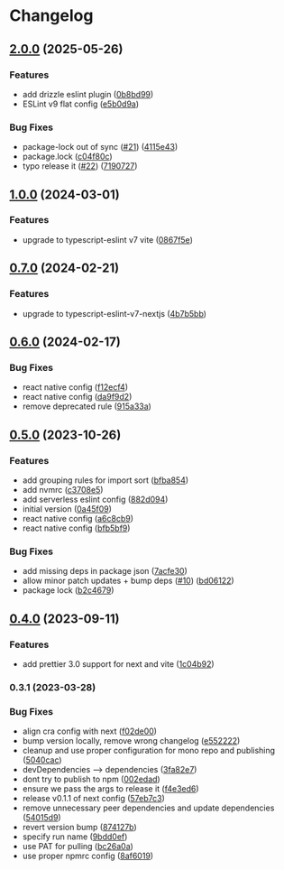 # Changelog

## [2.0.0](https://github.com/novemberfiveco/eslint-config/compare/eslint-config-next@1.0.0...eslint-config-next@2.0.0) (2025-05-26)

### Features

* add drizzle eslint plugin ([0b8bd99](https://github.com/novemberfiveco/eslint-config/commit/0b8bd99ab5c7a6321933982b4053a81dde1b3dbc))
* ESLint v9 flat config ([e5b0d9a](https://github.com/novemberfiveco/eslint-config/commit/e5b0d9a90e1c462769097430e0b8be2b05bc2173))

### Bug Fixes

* package-lock out of sync ([#21](https://github.com/novemberfiveco/eslint-config/issues/21)) ([4115e43](https://github.com/novemberfiveco/eslint-config/commit/4115e4365da95cb7ec2c8173721900786246fba8))
* package.lock ([c04f80c](https://github.com/novemberfiveco/eslint-config/commit/c04f80c0155dbf76da8e6466241fffb4b7f1d4c7))
* typo release it ([#22](https://github.com/novemberfiveco/eslint-config/issues/22)) ([7190727](https://github.com/novemberfiveco/eslint-config/commit/7190727cc228a896639dd2cc82fec5520b051b78))

## [1.0.0](https://github.com/novemberfiveco/eslint-config/compare/eslint-config-next@0.7.0...eslint-config-next@1.0.0) (2024-03-01)


### Features

* upgrade to typescript-eslint v7 vite ([0867f5e](https://github.com/novemberfiveco/eslint-config/commit/0867f5e0937b8a2889e8bc1bcaa4bf30eca26e42))

## [0.7.0](https://github.com/novemberfiveco/eslint-config/compare/eslint-config-next@0.6.0...eslint-config-next@0.7.0) (2024-02-21)


### Features

* upgrade to typescript-eslint-v7-nextjs ([4b7b5bb](https://github.com/novemberfiveco/eslint-config/commit/4b7b5bb4502d5eb3385f7205c3559c8a3fbc67f9))

## [0.6.0](https://github.com/novemberfiveco/eslint-config/compare/eslint-config-next@0.5.0...eslint-config-next@0.6.0) (2024-02-17)


### Bug Fixes

* react native config ([f12ecf4](https://github.com/novemberfiveco/eslint-config/commit/f12ecf4dd839b56111ffa754f60525310769b927))
* react native config ([da9f9d2](https://github.com/novemberfiveco/eslint-config/commit/da9f9d20f069c7c330f026acf37525abead9a7c6))
* remove deprecated rule ([915a33a](https://github.com/novemberfiveco/eslint-config/commit/915a33a9ce003a0d97106c29d59da02a4972e457))

## [0.5.0](https://github.com/novemberfiveco/eslint-config/compare/eslint-config-next@0.4.0...eslint-config-next@0.5.0) (2023-10-26)


### Features

* add grouping rules for import sort ([bfba854](https://github.com/novemberfiveco/eslint-config/commit/bfba854ed5549bd9efe5c0d954e7ff5efaa99fa1))
* add nvmrc ([c3708e5](https://github.com/novemberfiveco/eslint-config/commit/c3708e5b6429100d74e3c778a7ba5af866664a5e))
* add serverless eslint config ([882d094](https://github.com/novemberfiveco/eslint-config/commit/882d0940a6878ebc7638075bba84bd34c90c2ff2))
* initial version ([0a45f09](https://github.com/novemberfiveco/eslint-config/commit/0a45f09600ddd2befcf89e2ccc0f5ed6c71ebff5))
* react native config ([a6c8cb9](https://github.com/novemberfiveco/eslint-config/commit/a6c8cb974c2e082f8a035c73b6ec001ff8abcdb2))
* react native config ([bfb5bf9](https://github.com/novemberfiveco/eslint-config/commit/bfb5bf94df6ac898137d0dcea4259b77ccb6c1e0))


### Bug Fixes

* add missing deps in package json ([7acfe30](https://github.com/novemberfiveco/eslint-config/commit/7acfe30feb8af89e1e9bc0dc5db1c3a5a22bee5e))
* allow minor patch updates + bump deps ([#10](https://github.com/novemberfiveco/eslint-config/issues/10)) ([bd06122](https://github.com/novemberfiveco/eslint-config/commit/bd06122161f8a1c6cc49d4da22553a3acedacbc8))
* package lock ([b2c4679](https://github.com/novemberfiveco/eslint-config/commit/b2c4679778aad397df965cd3424995d2c705ad3b))

## [0.4.0](https://github.com/novemberfiveco/eslint-config/compare/eslint-config-next@0.3.1...eslint-config-next@0.4.0) (2023-09-11)


### Features

* add prettier 3.0 support for next and vite ([1c04b92](https://github.com/novemberfiveco/eslint-config/commit/1c04b92f56564299ada70f2ce9b392c8d8b9b2a2))

### 0.3.1 (2023-03-28)


### Bug Fixes

* align cra config with next ([f02de00](https://github.com/novemberfiveco/eslint-config/commit/f02de00ed8ba86742e55c7fc2bcc8b39275dd1d7))
* bump version locally, remove wrong changelog ([e552222](https://github.com/novemberfiveco/eslint-config/commit/e55222220c9bd081a2bd5200aae225874ff7dfed))
* cleanup and use proper configuration for mono repo and publishing ([5040cac](https://github.com/novemberfiveco/eslint-config/commit/5040caccf23080b0c7f2815c468e8b3381054970))
* devDependencies --> dependencies ([3fa82e7](https://github.com/novemberfiveco/eslint-config/commit/3fa82e7ec8817f0ea933081f1913adecf7d77813))
* dont try to publish to npm ([002edad](https://github.com/novemberfiveco/eslint-config/commit/002edadcc00670e6d3d7dc1142218c4e93cca6c4))
* ensure we pass the args to release it ([f4e3ed6](https://github.com/novemberfiveco/eslint-config/commit/f4e3ed65ef3fa5650103c026dcafe6766fecc516))
* release v0.1.1 of next config ([57eb7c3](https://github.com/novemberfiveco/eslint-config/commit/57eb7c3a048bc7b60527d5c17c65e61d3828883b))
* remove unnecessary peer dependencies and update dependencies ([54015d9](https://github.com/novemberfiveco/eslint-config/commit/54015d94c87865afbfcc689b1e5440df209f20fe))
* revert version bump ([874127b](https://github.com/novemberfiveco/eslint-config/commit/874127bbc4f9d4e5a2221388b4ff7e52bb608766))
* specify run name ([9bdd0ef](https://github.com/novemberfiveco/eslint-config/commit/9bdd0ef60d4d7c1243e067a61e7f9fcb647e9a72))
* use PAT for pulling ([bc26a0a](https://github.com/novemberfiveco/eslint-config/commit/bc26a0ad857534dfcd5ad10788e241535c0aa75f))
* use proper npmrc config ([8af6019](https://github.com/novemberfiveco/eslint-config/commit/8af6019181040d637f067ff5e0ebd4a75293651b))
